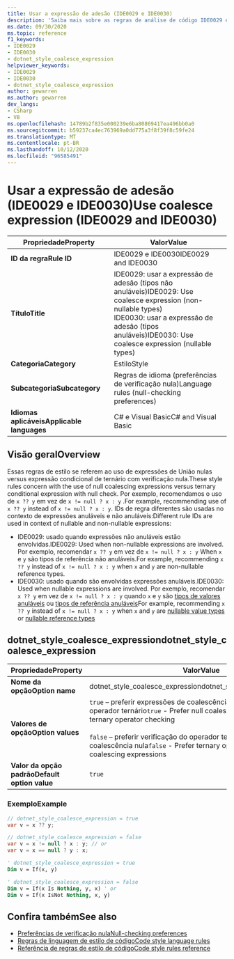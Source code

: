```yaml
---
title: Usar a expressão de adesão (IDE0029 e IDE0030)
description: 'Saiba mais sobre as regras de análise de código IDE0029 e IDE0030: usar a expressão de adesão'
ms.date: 09/30/2020
ms.topic: reference
f1_keywords:
- IDE0029
- IDE0030
- dotnet_style_coalesce_expression
helpviewer_keywords:
- IDE0029
- IDE0030
- dotnet_style_coalesce_expression
author: gewarren
ms.author: gewarren
dev_langs:
- CSharp
- VB
ms.openlocfilehash: 14789b2f835e000239e6ba80869417ea496bb0a0
ms.sourcegitcommit: b59237ca4ec763969a0dd775a3f8f39f8c59fe24
ms.translationtype: MT
ms.contentlocale: pt-BR
ms.lasthandoff: 10/12/2020
ms.locfileid: "96585491"
---
```

# <a name="use-coalesce-expression-ide0029-and-ide0030"></a><span data-ttu-id="f91ed-103">Usar a expressão de adesão (IDE0029 e IDE0030)</span><span class="sxs-lookup"><span data-stu-id="f91ed-103">Use coalesce expression (IDE0029 and IDE0030)</span></span>

|<span data-ttu-id="f91ed-104">Propriedade</span><span class="sxs-lookup"><span data-stu-id="f91ed-104">Property</span></span>|<span data-ttu-id="f91ed-105">Valor</span><span class="sxs-lookup"><span data-stu-id="f91ed-105">Value</span></span>|
|-|-|
| <span data-ttu-id="f91ed-106">**ID da regra**</span><span class="sxs-lookup"><span data-stu-id="f91ed-106">**Rule ID**</span></span> | <span data-ttu-id="f91ed-107">IDE0029 e IDE0030</span><span class="sxs-lookup"><span data-stu-id="f91ed-107">IDE0029 and IDE0030</span></span> |
| <span data-ttu-id="f91ed-108">**Título**</span><span class="sxs-lookup"><span data-stu-id="f91ed-108">**Title**</span></span> | <span data-ttu-id="f91ed-109">IDE0029: usar a expressão de adesão (tipos não anuláveis)</span><span class="sxs-lookup"><span data-stu-id="f91ed-109">IDE0029: Use coalesce expression (non-nullable types)</span></span><br/> <span data-ttu-id="f91ed-110">IDE0030: usar a expressão de adesão (tipos anuláveis)</span><span class="sxs-lookup"><span data-stu-id="f91ed-110">IDE0030: Use coalesce expression (nullable types)</span></span> |
| <span data-ttu-id="f91ed-111">**Categoria**</span><span class="sxs-lookup"><span data-stu-id="f91ed-111">**Category**</span></span> | <span data-ttu-id="f91ed-112">Estilo</span><span class="sxs-lookup"><span data-stu-id="f91ed-112">Style</span></span> |
| <span data-ttu-id="f91ed-113">**Subcategoria**</span><span class="sxs-lookup"><span data-stu-id="f91ed-113">**Subcategory**</span></span> | <span data-ttu-id="f91ed-114">Regras de idioma (preferências de verificação nula)</span><span class="sxs-lookup"><span data-stu-id="f91ed-114">Language rules (null-checking preferences)</span></span> |
| <span data-ttu-id="f91ed-115">**Idiomas aplicáveis**</span><span class="sxs-lookup"><span data-stu-id="f91ed-115">**Applicable languages**</span></span> | <span data-ttu-id="f91ed-116">C# e Visual Basic</span><span class="sxs-lookup"><span data-stu-id="f91ed-116">C# and Visual Basic</span></span> |

## <a name="overview"></a><span data-ttu-id="f91ed-117">Visão geral</span><span class="sxs-lookup"><span data-stu-id="f91ed-117">Overview</span></span>

<span data-ttu-id="f91ed-118">Essas regras de estilo se referem ao uso de expressões de União nulas versus expressão condicional de ternário com verificação nula.</span><span class="sxs-lookup"><span data-stu-id="f91ed-118">These style rules concern with the use of null coalescing expressions versus ternary conditional expression with null check.</span></span> <span data-ttu-id="f91ed-119">Por exemplo, recomendamos o uso de `x ?? y` em vez de `x != null ? x : y` .</span><span class="sxs-lookup"><span data-stu-id="f91ed-119">For example, recommending use of `x ?? y` instead of `x != null ? x : y`.</span></span> <span data-ttu-id="f91ed-120">IDs de regra diferentes são usadas no contexto de expressões anuláveis e não anuláveis:</span><span class="sxs-lookup"><span data-stu-id="f91ed-120">Different rule IDs are used in context of nullable and non-nullable expressions:</span></span>

- <span data-ttu-id="f91ed-121">IDE0029: usado quando expressões não anuláveis estão envolvidas.</span><span class="sxs-lookup"><span data-stu-id="f91ed-121">IDE0029: Used when non-nullable expressions are involved.</span></span> <span data-ttu-id="f91ed-122">Por exemplo, recomendar `x ?? y` em vez de `x != null ? x : y` When `x` e `y` são tipos de referência não anuláveis.</span><span class="sxs-lookup"><span data-stu-id="f91ed-122">For example, recommending `x ?? y` instead of `x != null ? x : y` when `x` and `y` are non-nullable reference types.</span></span>
- <span data-ttu-id="f91ed-123">IDE0030: usado quando são envolvidas expressões anuláveis.</span><span class="sxs-lookup"><span data-stu-id="f91ed-123">IDE0030: Used when nullable expressions are involved.</span></span> <span data-ttu-id="f91ed-124">Por exemplo, recomendar `x ?? y` em vez de `x != null ? x : y` quando `x` e `y` são [tipos de valores anuláveis](../../../csharp/language-reference/builtin-types/nullable-value-types.md) ou [tipos de referência anuláveis](../../../csharp/language-reference/builtin-types/nullable-reference-types.md)</span><span class="sxs-lookup"><span data-stu-id="f91ed-124">For example, recommending `x ?? y` instead of `x != null ? x : y` when `x` and `y` are [nullable value types](../../../csharp/language-reference/builtin-types/nullable-value-types.md) or [nullable reference types](../../../csharp/language-reference/builtin-types/nullable-reference-types.md)</span></span>

## <a name="dotnet_style_coalesce_expression"></a><span data-ttu-id="f91ed-125">dotnet_style_coalesce_expression</span><span class="sxs-lookup"><span data-stu-id="f91ed-125">dotnet_style_coalesce_expression</span></span>

|<span data-ttu-id="f91ed-126">Propriedade</span><span class="sxs-lookup"><span data-stu-id="f91ed-126">Property</span></span>|<span data-ttu-id="f91ed-127">Valor</span><span class="sxs-lookup"><span data-stu-id="f91ed-127">Value</span></span>|
|-|-|
| <span data-ttu-id="f91ed-128">**Nome da opção**</span><span class="sxs-lookup"><span data-stu-id="f91ed-128">**Option name**</span></span> | <span data-ttu-id="f91ed-129">dotnet_style_coalesce_expression</span><span class="sxs-lookup"><span data-stu-id="f91ed-129">dotnet_style_coalesce_expression</span></span>
| <span data-ttu-id="f91ed-130">**Valores de opção**</span><span class="sxs-lookup"><span data-stu-id="f91ed-130">**Option values**</span></span> | <span data-ttu-id="f91ed-131">`true` – preferir expressões de coalescência nula a verificação do operador ternário</span><span class="sxs-lookup"><span data-stu-id="f91ed-131">`true` - Prefer null coalescing expressions to ternary operator checking</span></span><br /><br /><span data-ttu-id="f91ed-132">`false` – preferir verificação do operador ternário a expressões de coalescência nula</span><span class="sxs-lookup"><span data-stu-id="f91ed-132">`false` - Prefer ternary operator checking to null coalescing expressions</span></span> |
| <span data-ttu-id="f91ed-133">**Valor da opção padrão**</span><span class="sxs-lookup"><span data-stu-id="f91ed-133">**Default option value**</span></span> | `true` |

### <a name="example"></a><span data-ttu-id="f91ed-134">Exemplo</span><span class="sxs-lookup"><span data-stu-id="f91ed-134">Example</span></span>

```csharp
// dotnet_style_coalesce_expression = true
var v = x ?? y;

// dotnet_style_coalesce_expression = false
var v = x != null ? x : y; // or
var v = x == null ? y : x;
```

```vb
' dotnet_style_coalesce_expression = true
Dim v = If(x, y)

' dotnet_style_coalesce_expression = false
Dim v = If(x Is Nothing, y, x) ' or
Dim v = If(x IsNot Nothing, x, y)
```

## <a name="see-also"></a><span data-ttu-id="f91ed-135">Confira também</span><span class="sxs-lookup"><span data-stu-id="f91ed-135">See also</span></span>

- [<span data-ttu-id="f91ed-136">Preferências de verificação nula</span><span class="sxs-lookup"><span data-stu-id="f91ed-136">Null-checking preferences</span></span>](null-checking-preferences.md)
- [<span data-ttu-id="f91ed-137">Regras de linguagem de estilo de código</span><span class="sxs-lookup"><span data-stu-id="f91ed-137">Code style language rules</span></span>](language-rules.md)
- [<span data-ttu-id="f91ed-138">Referência de regras de estilo de código</span><span class="sxs-lookup"><span data-stu-id="f91ed-138">Code style rules reference</span></span>](index.md)
